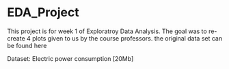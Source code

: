 # EDA_Project


This project is for week 1 of Exploratroy Data Analysis. The goal was to re-create 4 plots given to us by the course professors. 
the original data set can be found here 

Dataset: Electric power consumption [20Mb] 

